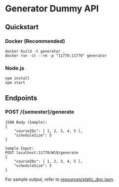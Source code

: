 # Generator Dummy API

## Quickstart

### Docker (Recommended)
```
docker build -t generator .
docker run -it --rm -p "11770:11770" generator
```

### Node.js
```
npm install
npm start
```

## Endpoints

### POST /{semester}/generate
```
JSON Body (Sample): 
{
    "courseIDs": [ 1, 2, 3, 4, 5 ],
    "scheduleSize": 5
}

Sample Input:
POST localhost:11770/W19/generate
{
    "courseIDs": [ 1, 2, 3, 4, 5 ],
    "scheduleSize": 5
}
```
For sample output, refer to [resources/static_doc.json](resources/static_doc.json).
